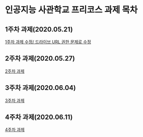 # 인공지능 사관학교 프리코스 과제 목차

## 1주차 과제(2020.05.21)
[1주차 과제 수정/ 드라이브 URL 권한 문제로 수정](https://github.com/Hayeon-kimm/1-/blob/master/1%EC%A3%BC%EC%B0%A8%20%EA%B3%BC%EC%A0%9C.pdf)
## 2주차 과제(2020.05.27)
[2주차 과제](https://github.com/Hayeon-kimm/1-/blob/master/2%E1%84%8C%E1%85%AE%E1%84%8E%E1%85%A1%E1%84%80%E1%85%AA%E1%84%8C%E1%85%A6_ipynb%EC%9D%98_%EC%82%AC%EB%B3%B8%EC%9D%98_%EC%82%AC%EB%B3%B8.ipynb)
## 3주차 과제(2020.06.04)
[3주차 과제](https://github.com/Hayeon-kimm/1-/blob/master/3%EC%A3%BC%EC%B0%A8_%EA%B3%BC%EC%A0%9C%EC%9D%98_%EC%82%AC%EB%B3%B8.ipynb)
## 4주차 과제(2020.06.11)
[4주차 과제](https://github.com/Hayeon-kimm/1-/blob/master/4%EC%A3%BC%EC%B0%A8_%EA%B3%BC%EC%A0%9C_ipynb%EC%9D%98_%EC%82%AC%EB%B3%B8.ipynb)
